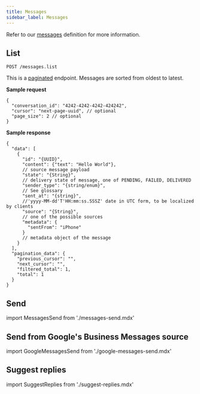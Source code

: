 ```yaml
---
title: Messages
sidebar_label: Messages
---
```


Refer to our [messages](getting-started/glossary.md#message) definition
for more information.

## List

`POST /messages.list`

This is a [paginated](#pagination) endpoint. Messages are sorted from oldest to
latest.

**Sample request**

```json5
{
  "conversation_id": "4242-4242-4242-424242",
  "cursor": "next-page-uuid", // optional
  "page_size": 2 // optional
}
```

**Sample response**

```json5
{
  "data": [
    {
      "id": "{UUID}",
      "content": {"text": "Hello World"},
      // source message payload
      "state": "{String}",
      // delivery state of message, one of PENDING, FAILED, DELIVERED
      "sender_type": "{string/enum}",
      // See glossary
      "sent_at": "{string}",
      //'yyyy-MM-dd'T'HH:mm:ss.SSSZ' date in UTC form, to be localized by clients
      "source": "{String}",
      // one of the possible sources
      "metadata": {
        "sentFrom": "iPhone"
      }
      // metadata object of the message
    }
  ],
  "pagination_data": {
    "previous_cursor": "",
    "next_cursor": "",
    "filtered_total": 1,
    "total": 1
  }
}
```

## Send

import MessagesSend from './messages-send.mdx'

<MessagesSend />

## Send from Google's Business Messages source

import GoogleMessagesSend from './google-messages-send.mdx'

<GoogleMessagesSend />

## Suggest replies

import SuggestReplies from './suggest-replies.mdx'

<SuggestReplies />
